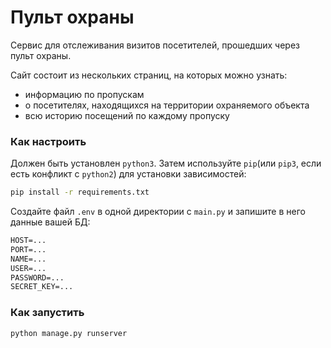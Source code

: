 # Пульт охраны 

Сервис для отслеживания визитов посетителей, прошедших через пульт охраны. 

Сайт состоит из нескольких страниц, на которых можно узнать: 
* информацию по пропускам 
* о посетителях, находящихся на территории охраняемого объекта
* всю историю посещений по каждому пропуску


### Как настроить
Должен быть установлен `python3`. Затем используйте `pip`(или `pip3`, если есть конфликт с `python2`) для установки зависимостей:
```bash
pip install -r requirements.txt
```

Создайте файл `.env` в одной директории с `main.py`  и запишите в него данные вашей БД:
```txt
HOST=...
PORT=...
NAME=...        
USER=...
PASSWORD=...
SECRET_KEY=...
```

### Как запустить 

```bash
python manage.py runserver
```

